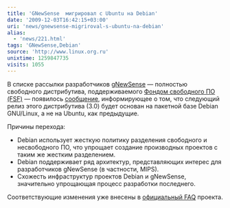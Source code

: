 ```yaml
---
title: 'GNewSense  мигрировал с Ubuntu на Debian'
date: '2009-12-03T16:42:15+03:00'
uri: 'news/gnewsense-migriroval-s-ubuntu-na-debian'
alias: 
  - 'news/221.html'
tags: 'GNewSense,Debian'
source: 'http://www.linux.org.ru'
unixtime: 1259847735
visits: 1055
---
```

В списке рассылки разработчиков [gNewSense](http://www.gnewsense.org/) — полностью свободного дистрибутива, поддерживаемого [Фондом свободного ПО (FSF)](http://www.fsf.org/) — появилось [сообщение](http://lists.gnu.org/archive/html/gnewsense-dev/2009-11/msg00092.html), информирующее о том, что следующий релиз этого дистрибутива (3.0) будет основан на пакетной базе Debian GNU/Linux, а не на Ubuntu, как предыдущие.

Причины перехода:

*   Debian использует жесткую политику разделения свободного и несвободного ПО, что упрощает создание производных проектов с таким же жестким разделением.
*   Debian поддерживает ряд архитектур, представляющих интерес для разработчиков gNewSense (в частности, MIPS).
*   Схожесть инфраструктур проектов Debian и gNewSense, значительно упрощающая процесс разработки последнего.

Соответствующие изменения уже внесены в [официальный FAQ](http://www.gnewsense.org/index.php?n=FAQ.FAQ#toc13) проекта.
